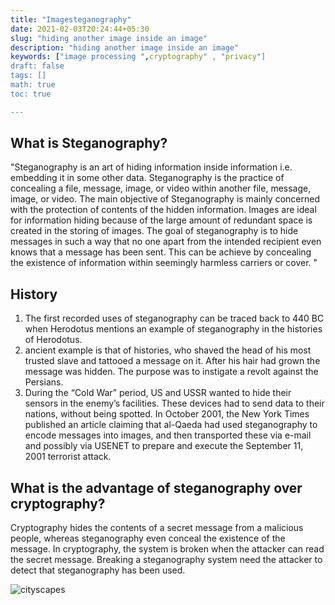 ```yaml
---
title: "Imagesteganography"
date: 2021-02-03T20:24:44+05:30
slug: "hiding another image inside an image"
description: "hiding another image inside an image"
keywords: ["image processing ",cryptography" , "privacy"]
draft: false
tags: []
math: true
toc: true

---
```



## What is Steganography?

"Steganography is an art of hiding information inside information i.e. embedding it in some other data. Steganography is the practice of concealing a file, message, image, or video within another file, message, image, or video.
The main objective of Steganography is mainly concerned with the protection of contents of the hidden information.
Images are ideal for information hiding because of the large amount of redundant space is created in the storing of images.
The goal of steganography is to hide messages in such a way that no one apart from the intended recipient even knows that a message has been sent. This can be achieve by concealing the existence of information within seemingly harmless carriers or cover.
"

## History

1. The first recorded uses of steganography can be traced back to 440 BC when Herodotus mentions an example of steganography in the histories of Herodotus.
2. ancient example is that of histories, who shaved the head of his most trusted slave and tattooed a message on it. After his hair had grown the message was hidden. The purpose was to instigate a revolt against the Persians.
3. During the “Cold War” period, US and USSR wanted to hide their sensors in the enemy’s facilities. These devices had to send data to their nations, without being spotted.
In October 2001, the New York Times published an article claiming that al-Qaeda had used steganography to encode messages into images, and then transported these via e-mail and possibly via USENET to prepare and execute the September 11, 2001 terrorist attack.

## What is the advantage of steganography over cryptography?


Cryptography hides the contents of a secret message from a malicious people, whereas steganography even conceal the existence of the message.
In cryptography, the system is broken when the attacker can read the secret message.
Breaking a steganography system need the attacker to detect that steganography has been used.

![cityscapes](/blog/images/city.png)


